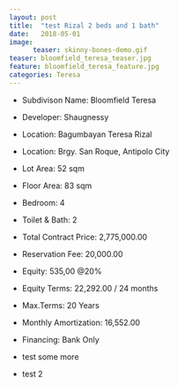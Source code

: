 ```yaml
---
layout: post
title:  "test Rizal 2 beds and 1 bath"
date:   2018-05-01 
image:
      teaser: skinny-bones-demo.gif
teaser: bloomfield_teresa_teaser.jpg
feature: bloomfield_teresa_feature.jpg
categories: Teresa
---
```



- Subdivison Name: Bloomfield Teresa
- Developer: Shaugnessy
- Location: Bagumbayan Teresa Rizal

- Location: Brgy. San Roque, Antipolo City
- Lot Area: 52 sqm
- Floor Area: 83 sqm
- Bedroom: 4
- Toilet & Bath: 2

- Total Contract Price: 2,775,000.00
- Reservation Fee: 20,000.00
- Equity: 535,00 @20%
- Equity Terms: 22,292.00 / 24 months
- Max.Terms: 20 Years
- Monthly Amortization: 16,552.00
- Financing: Bank Only
- test some more
- test 2
